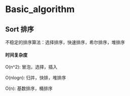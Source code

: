 # Basic_algorithm

## Sort 排序

不稳定的排序算法：选择排序，快速排序，希尔排序，堆排序

#### 时间复杂度
O(n^2): 冒泡，选择，插入

O(nlogn): 归并，快排，堆排序

O(n): 基数排序，桶排序
